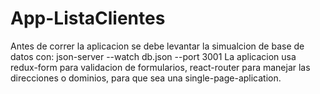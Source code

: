 # App-ListaClientes
 Antes de correr la aplicacion se debe levantar la simualcion de base de datos con: json-server --watch db.json --port 3001
 La aplicacion usa redux-form para validacion de formularios, react-router para manejar las direcciones o dominios, para que sea una single-page-aplication.
 
 ![]()
 
 ![]()
 
 ![]()
